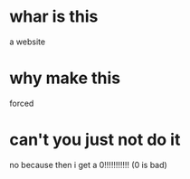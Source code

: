 # whar is this

a website

# why make this

forced

# can't you just not do it

no because then i get a 0!!!!!!!!!!! (0 is bad)